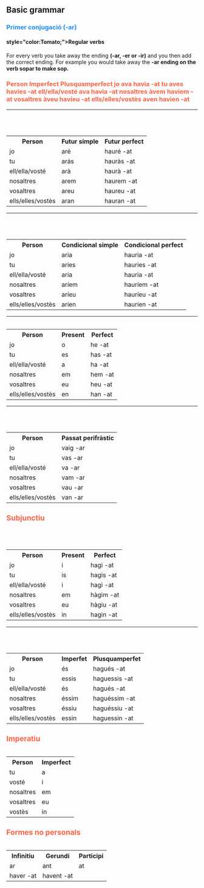 <h2>Basic grammar</h2>

<h3 style="color:DodgerBlue;">Primer conjugació (-ar)</h3>

<h4> style="color:Tomato;">Regular verbs</h4>

<p>For every verb you take away the ending <strong>(-ar, -er or -ir)</strong> and you then add the correct ending. For example you would take away the <strong>-ar ending on the verb sopar to make sop.</strong></p>

<h3 style="color:Tomato;>Indicatiu</h3>

<table id="t01">
  <tr>
    <th>Person</th>
    <th>Imperfect</th> 
    <th>Plusquamperfect</th>
  </tr>
  <tr>
    <td>jo</td>
    <td>ava</td>
    <td>havia -at</td>
  </tr>  
  <tr>
    <td>tu</td>
    <td>aves</td>
    <td>havies -at</td>
  </tr>
  <tr>
    <td>ell/ella/vosté</td>
    <td>ava</td>
    <td>havia -at</td>
  </tr>
  <tr>
    <td>nosaltres</td>
    <td>àvem</td>
    <td>havíem -at</td>
  </tr>
  <tr>
    <td>vosaltres</td>
    <td>àveu</td>
    <td>havíeu -at</td>
  </tr>
  <tr>
    <td>ells/elles/vostès</td>
    <td>aven</td>
    <td>havien -at</td>
  </tr>
<table>
<hr>
  
<table id="t01">
  <tr>
    <th>Person</th>
    <th>Futur simple</th> 
    <th>Futur perfect</th>
  </tr>
  <tr>
    <td>jo</td>
    <td>aré</td>
    <td>hauré -at</td>
  </tr>  
  <tr>
    <td>tu</td>
    <td>arás</td>
    <td>hauràs -at</td>
  </tr>
  <tr>
    <td>ell/ella/vosté</td>
    <td>arà</td>
    <td>haurà -at</td>
  </tr>
  <tr>
    <td>nosaltres</td>
    <td>arem</td>
    <td>haurem -at</td>
  </tr>
  <tr>
    <td>vosaltres</td>
    <td>areu</td>
    <td>haureu -at</td>
  </tr>
  <tr>
    <td>ells/elles/vostès</td>
    <td>aran</td>
    <td>hauran -at</td>
  </tr>
<table>
<hr>

<table id="t01">
  <tr>
    <th>Person</th>
    <th>Condicional simple</th> 
    <th>Condicional perfect</th>
  </tr>
  <tr>
    <td>jo</td>
    <td>aria</td>
    <td>hauria -at</td>
  </tr>  
  <tr>
    <td>tu</td>
    <td>aries</td>
    <td>hauries -at</td>
  </tr>
  <tr>
    <td>ell/ella/vosté</td>
    <td>aria</td>
    <td>hauria -at</td>
  </tr>
  <tr>
    <td>nosaltres</td>
    <td>aríem</td>
    <td>hauríem -at</td>
  </tr>
  <tr>
    <td>vosaltres</td>
    <td>aríeu</td>
    <td>hauríeu -at</td>
  </tr>
  <tr>
    <td>ells/elles/vostès</td>
    <td>arien</td>
    <td>haurien -at</td>
  </tr>
<table>
<hr>

<table id="t01">
  <tr>
    <th>Person</th>
    <th>Present</th> 
    <th>Perfect</th>
  </tr>
  <tr>
    <td>jo</td>
    <td>o</td>
    <td>he -at</td>
  </tr>  
  <tr>
    <td>tu</td>
    <td>es</td>
    <td>has -at</td>
  </tr>
  <tr>
    <td>ell/ella/vosté</td>
    <td>a</td>
    <td>ha -at</td>
  </tr>
  <tr>
    <td>nosaltres</td>
    <td>em</td>
    <td>hem -at</td>
  </tr>
  <tr>
    <td>vosaltres</td>
    <td>eu</td>
    <td>heu -at</td>
  </tr>
  <tr>
    <td>ells/elles/vostès</td>
    <td>en</td>
    <td>han -at</td>
  </tr>
<table>
<hr>
  
<table id="t01">
  <tr>
    <th>Person</th>
    <th>Passat perifràstic</th> 
  </tr>
  <tr>
    <td>jo</td>
    <td>vaig -ar</td>
  </tr>  
  <tr>
    <td>tu</td>
    <td>vas -ar</td>
  </tr>
  <tr>
    <td>ell/ella/vosté</td>
    <td>va -ar</td>
  </tr>
  <tr>
    <td>nosaltres</td>
    <td>vam -ar</td>
  </tr>
  <tr>
    <td>vosaltres</td>
    <td>vau -ar</td>
  </tr>
  <tr>
    <td>ells/elles/vostès</td>
    <td>van -ar</td>
  </tr>
<table>

<h3 style="color:Tomato;">Subjunctiu</h3>

<table id="t01">
  <tr>
    <th>Person</th>
    <th>Present</th> 
    <th>Perfect</th>
  </tr>
  <tr>
    <td>jo</td>
    <td>i</td>
    <td>hagi -at</td>
  </tr>  
  <tr>
    <td>tu</td>
    <td>is</td>
    <td>hagis -at</td>
  </tr>
  <tr>
    <td>ell/ella/vosté</td>
    <td>i</td>
    <td>hagi -at</td>
  </tr>
  <tr>
    <td>nosaltres</td>
    <td>em</td>
    <td>hàgim -at</td>
  </tr>
  <tr>
    <td>vosaltres</td>
    <td>eu</td>
    <td>hàgiu -at</td>
  </tr>
  <tr>
    <td>ells/elles/vostès</td>
    <td>in</td>
    <td>hagin -at</td>
  </tr>
<table>
<hr>
  
<table id="t01">
  <tr>
    <th>Person</th>
    <th>Imperfet</th> 
    <th>Plusquamperfet</th>
  </tr>
  <tr>
    <td>jo</td>
    <td>és</td>
    <td>hagués -at</td>
  </tr>  
  <tr>
    <td>tu</td>
    <td>essis</td>
    <td>haguessis -at</td>
  </tr>
  <tr>
    <td>ell/ella/vosté</td>
    <td>és</td>
    <td>hagués -at</td>
  </tr>
  <tr>
    <td>nosaltres</td>
    <td>éssim</td>
    <td>haguéssim -at</td>
  </tr>
  <tr>
    <td>vosaltres</td>
    <td>éssiu</td>
    <td>haguéssiu -at</td>
  </tr>
  <tr>
    <td>ells/elles/vostès</td>
    <td>essin</td>
    <td>haguessin -at</td>
  </tr>
<table>
  
<h3 style="color:Tomato;">Imperatiu</h3>
<table id="t01">
  <tr>
    <th>Person</th>
    <th>Imperfect</th> 
  </tr> 
  <tr>
    <td>tu</td>
    <td>a</td>
  </tr>
  <tr>
    <td>vosté</td>
    <td>i</td>
  </tr>
  <tr>
    <td>nosaltres</td>
    <td>em</td>
  </tr>
  <tr>
    <td>vosaltres</td>
    <td>eu</td>
  </tr>
  <tr>
    <td>vostès</td>
    <td>in</td>
  </tr>
<table>
  
<h3 style="color:Tomato;">Formes no personals</h3>

<table id="t01">
  <tr>
    <th>Infinitiu</th>
    <th>Gerundi</th> 
    <th>Participi</th>
  </tr>
  <tr>
    <td>ar</td>
    <td>ant</td>
    <td>at</td>
  </tr>  
  <tr>
    <td>haver -at</td>
    <td>havent -at</td>
  </tr>
<table>
 
